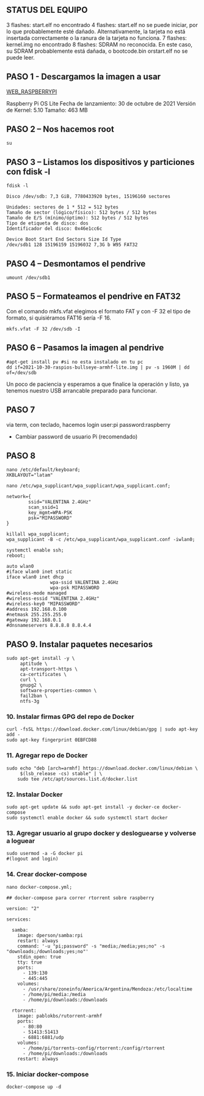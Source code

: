 ## STATUS DEL EQUIPO 
3 flashes: start.elf no encontrado
4 flashes: start.elf no se puede iniciar, por lo que probablemente esté dañado. Alternativamente, la tarjeta no está insertada correctamente o la ranura de la tarjeta no funciona.
7 flashes: kernel.img no encontrado
8 flashes: SDRAM no reconocida. En este caso, su SDRAM probablemente está dañada, o bootcode.bin orstart.elf no se puede leer.

## PASO 1 - Descargamos la imagen a usar

[WEB_RASPBERRYPI](https://www.raspberrypi.com/software/operating-systems/#raspberry-pi-os-32-bit)

Raspberry Pi OS Lite
Fecha de lanzamiento: 30 de octubre de 2021
Versión de Kernel: 5.10
Tamaño: 463 MB

## PASO 2 – Nos hacemos root
```
su
```
## PASO 3 – Listamos los dispositivos y particiones con fdisk -l
```
fdisk -l
```
```
Disco /dev/sdb: 7,3 GiB, 7780433920 bytes, 15196160 sectores

Unidades: sectores de 1 * 512 = 512 bytes
Tamaño de sector (lógico/físico): 512 bytes / 512 bytes
Tamaño de E/S (mínimo/óptimo): 512 bytes / 512 bytes
Tipo de etiqueta de disco: dos
Identificador del disco: 0x46e1cc6c

Device Boot Start End Sectors Size Id Type
/dev/sdb1 128 15196159 15196032 7,3G b W95 FAT32
```
## PASO 4 – Desmontamos el pendrive
```
umount /dev/sdb1
```
## PASO 5 – Formateamos el pendrive en FAT32
Con el comando mkfs.vfat elegimos el formato FAT y con -F 32 el tipo de formato, si quisiéramos FAT16 sería -F 16.
```
mkfs.vfat -F 32 /dev/sdb -I
```
## PASO 6 – Pasamos la imagen al pendrive
```
#apt-get install pv #si no esta instalado en tu pc
dd if=2021-10-30-raspios-bullseye-armhf-lite.img | pv -s 1960M | dd of=/dev/sdb
```
Un poco de paciencia y esperamos a que finalice la operación y listo, ya tenemos nuestro USB arrancable preparado para funcionar.

## PASO 7
via term, con teclado, hacemos login
user:pi
password:raspberry
   * Cambiar password de usuario Pi (recomendado)
## PASO 8
```
nano /etc/default/keyboard;
XKBLAYOUT="latam"
```

```
nano /etc/wpa_supplicant/wpa_supplicant/wpa_supplicant.conf;
```
```
network={
        ssid="VALENTINA 2.4GHz"
        scan_ssid=1
        key_mgmt=WPA-PSK
        psk="MIPASSWORD"
}
```
```
killall wpa_supplicant;
wpa_supplicant -B -c /etc/wpa_supplicant/wpa_supplicant.conf -iwlan0;
```
```
systemctl enable ssh;
reboot;
```
```
auto wlan0
#iface wlan0 inet static
iface wlan0 inet dhcp
                wpa-ssid VALENTINA 2.4GHz
                wpa-psk MIPASSWORD
#wireless-mode managed
#wireless-essid "VALENTINA 2.4GHz"
#wireless-key0 "MIPASSWORD"
#address 192.168.0.100
#netmask 255.255.255.0
#gateway 192.168.0.1
#dnsnameservers 8.8.8.8 8.8.4.4
```
## PASO 9. Instalar paquetes necesarios

```
sudo apt-get install -y \
     aptitude \
     apt-transport-https \
     ca-certificates \
     curl \
     gnupg2 \
     software-properties-common \
     fail2ban \
     ntfs-3g
```


### 10. Instalar firmas GPG del repo de Docker

```
curl -fsSL https://download.docker.com/linux/debian/gpg | sudo apt-key add -
sudo apt-key fingerprint 0EBFCD88
```

### 11. Agregar repo de Docker

```
sudo echo "deb [arch=armhf] https://download.docker.com/linux/debian \
     $(lsb_release -cs) stable" | \
    sudo tee /etc/apt/sources.list.d/docker.list
```

### 12. Instalar Docker

```
sudo apt-get update && sudo apt-get install -y docker-ce docker-compose
sudo systemctl enable docker && sudo systemctl start docker

```

### 13. Agregar usuario al grupo docker y desloguearse y volverse a loguear

```
sudo usermod -a -G docker pi
#(logout and login)
```

### 14. Crear docker-compose
```
nano docker-compose.yml;
```
```
## docker-compose para correr rtorrent sobre raspberry

version: "2"

services:

  samba:
    image: dperson/samba:rpi
    restart: always
    command: '-u "pi;password" -s "media;/media;yes;no" -s "downloads;/downloads;yes;no"'
    stdin_open: true
    tty: true
    ports:
      - 139:130
      - 445:445
    volumes:
      - /usr/share/zoneinfo/America/Argentina/Mendoza:/etc/localtime
      - /home/pi/media:/media
      - /home/pi/downloads:/downloads

  rtorrent:
    image: pablokbs/rutorrent-armhf
    ports:
      - 80:80
      - 51413:51413
      - 6881:6881/udp
    volumes:
      - /home/pi/torrents-config/rtorrent:/config/rtorrent
      - /home/pi/downloads:/downloads
    restart: always
```


### 15. Iniciar docker-compose
```
docker-compose up -d
```
